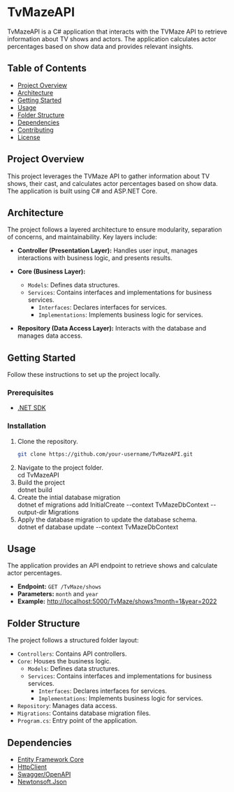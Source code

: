 # TvMazeAPI

TvMazeAPI is a C# application that interacts with the TVMaze API to retrieve information about TV shows and actors. The application calculates actor percentages based on show data and provides relevant insights.

## Table of Contents

- [Project Overview](#project-overview)
- [Architecture](#architecture)
- [Getting Started](#getting-started)
- [Usage](#usage)
- [Folder Structure](#folder-structure)
- [Dependencies](#dependencies)
- [Contributing](#contributing)
- [License](#license)

## Project Overview

This project leverages the TVMaze API to gather information about TV shows, their cast, and calculates actor percentages based on show data. The application is built using C# and ASP.NET Core.

## Architecture

The project follows a layered architecture to ensure modularity, separation of concerns, and maintainability. Key layers include:

- **Controller (Presentation Layer):** Handles user input, manages interactions with business logic, and presents results.

- **Core (Business Layer):**
  - `Models`: Defines data structures.
  - `Services`: Contains interfaces and implementations for business services.
    - `Interfaces`: Declares interfaces for services.
    - `Implementations`: Implements business logic for services.

- **Repository (Data Access Layer):** Interacts with the database and manages data access.

## Getting Started

Follow these instructions to set up the project locally.

### Prerequisites

- [.NET SDK](https://dotnet.microsoft.com/download)

### Installation

1. Clone the repository.
   ```bash
   git clone https://github.com/your-username/TvMazeAPI.git
2. Navigate to the project folder.  
   cd TvMazeAPI  
4. Build the project  
   dotnet build  
5. Create the intial database migration  
   dotnet ef migrations add InitialCreate --context TvMazeDbContext --output-dir Migrations  
6. Apply the database migration to update the database schema.  
   dotnet ef database update --context TvMazeDbContext  

## Usage

The application provides an API endpoint to retrieve shows and calculate actor percentages.

- **Endpoint:** `GET /TvMaze/shows`
- **Parameters:** `month` and `year`
- **Example:** [http://localhost:5000/TvMaze/shows?month=1&year=2022](http://localhost:5000/TvMaze/shows?month=1&year=2022)

## Folder Structure

The project follows a structured folder layout:

- `Controllers`: Contains API controllers.
- `Core`: Houses the business logic.
  - `Models`: Defines data structures.
  - `Services`: Contains interfaces and implementations for business services.
    - `Interfaces`: Declares interfaces for services.
    - `Implementations`: Implements business logic for services.
- `Repository`: Manages data access.
- `Migrations`: Contains database migration files.
- `Program.cs`: Entry point of the application.

## Dependencies

- [Entity Framework Core](https://docs.microsoft.com/en-us/ef/core/)
- [HttpClient](https://docs.microsoft.com/en-us/dotnet/api/system.net.http.httpclient)
- [Swagger/OpenAPI](https://docs.microsoft.com/en-us/aspnet/core/tutorials/web-api-help-pages-using-swagger)
- [Newtonsoft.Json](https://www.newtonsoft.com/json)
